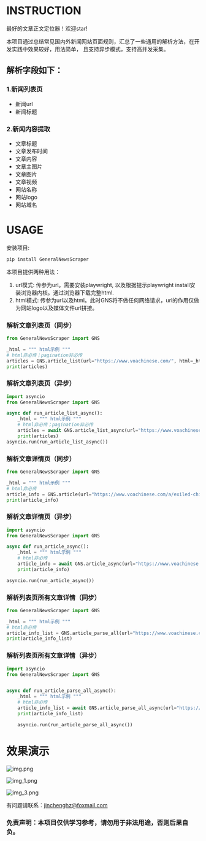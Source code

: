 # INSTRUCTION
最好的文章正文定位器！欢迎star!

本项目通过总结常见国内外新闻网站页面规则，汇总了一些通用的解析方法，在开发实践中效果较好，用法简单，
且支持异步模式，支持高并发采集。

## 解析字段如下：
### 1.新闻列表页
- 新闻url
- 新闻标题

### 2.新闻内容提取 
- 文章标题
- 文章发布时间
- 文章内容
- 文章主图片
- 文章图片
- 文章视频
- 网站名称
- 网站logo
- 网站域名

# USAGE
安装项目:
```bash
pip install GeneralNewsScraper
```

本项目提供两种用法：
1. url模式: 传参为url。需要安装playwright, 以及根据提示playwright install安装浏览器内核。通过浏览器下载完整html.
2. html模式: 传参为url以及html。此时GNS将不做任何网络请求，url的作用仅做为网站logo以及媒体文件url拼接。


### 解析文章列表页（同步）
```python
from GeneralNewsScraper import GNS

_html = """ html示例 """
# html非必传；pagination非必传
articles = GNS.article_list(url="https://www.voachinese.com/", html=_html, pagination=1)
print(articles)

```

### 解析文章列表页（异步）
```python
import asyncio
from GeneralNewsScraper import GNS

async def run_article_list_async():
    _html = """ html示例 """
    # html非必传；pagination非必传
    articles = await GNS.article_list_async(url="https://www.voachinese.com/", html=_html, pagination=1)
    print(articles)
asyncio.run(run_article_list_async())

```

### 解析文章详情页（同步）
```python
from GeneralNewsScraper import GNS

_html = """ html示例 """
# html非必传
article_info = GNS.article(url="https://www.voachinese.com/a/exiled-chinese-businessman-guo-s-trial-nears-close/7693596.html", html=_html)
print(article_info)

```

### 解析文章详情页（异步）
```python
import asyncio
from GeneralNewsScraper import GNS

async def run_article_async():
    _html = """ html示例 """
    # html非必传
    article_info = await GNS.article_async(url="https://www.voachinese.com/a/exiled-chinese-businessman-guo-s-trial-nears-close/7693596.html", html=_html)
    print(article_info)

asyncio.run(run_article_async())

```

### 解析列表页所有文章详情（同步）
```python
from GeneralNewsScraper import GNS

_html = """ html示例 """
# html非必传
article_info_list = GNS.article_parse_all(url="https://www.voachinese.com/", html=_html)
print(article_info_list)

```

### 解析列表页所有文章详情（异步）

```python
import asyncio
from GeneralNewsScraper import GNS


async def run_article_parse_all_async():
    _html = """ html示例 """
    # html非必传
    article_info_list = await GNS.article_parse_all_async(url="https://www.voachinese.com/", html=_html)
    print(article_info_list)

    asyncio.run(run_article_parse_all_async())

```

# 效果演示
![img.png](./static/img.png)

![img_1.png](./static/img_1.png)

![img_3.png](./static/img_3.png)

有问题请联系：jinchenghz@foxmail.com

### 免责声明：本项目仅供学习参考，请勿用于非法用途，否则后果自负。